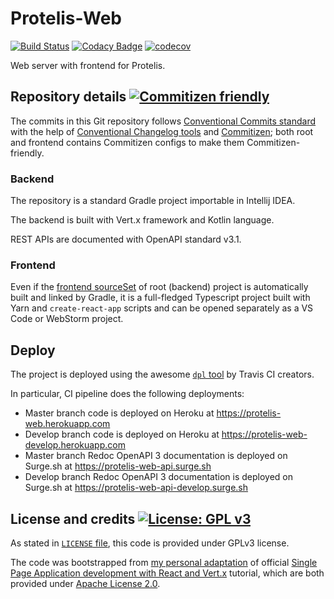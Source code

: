 # Protelis-Web

[![Build Status](https://travis-ci.com/NiccoMlt/Protelis-Web.svg?token=gFNEyVkpY7xNqwmKzp7q&branch=master)](https://travis-ci.com/NiccoMlt/Protelis-Web)
[![Codacy Badge](https://api.codacy.com/project/badge/Grade/02e402a5fe824dc7a05d447ed33b6c11)](https://www.codacy.com/manual/NiccoMlt/Protelis-Web?utm_source=github.com&amp;utm_medium=referral&amp;utm_content=NiccoMlt/Protelis-Web&amp;utm_campaign=Badge_Grade)
[![codecov](https://codecov.io/gh/NiccoMlt/Protelis-Web/branch/master/graph/badge.svg)](https://codecov.io/gh/NiccoMlt/Protelis-Web)

Web server with frontend for Protelis.

## Repository details [![Commitizen friendly](https://img.shields.io/badge/commitizen-friendly-brightgreen.svg)](http://commitizen.github.io/cz-cli/)

The commits in this Git repository follows [Conventional Commits standard](https://www.conventionalcommits.org/en/)
with the help of [Conventional Changelog tools](https://github.com/conventional-changelog/conventional-changelog)
and [Commitizen](http://commitizen.github.io/cz-cli/); both root and frontend contains Commitizen configs to make them Commitizen-friendly.

### Backend

The repository is a standard Gradle project importable in Intellij IDEA.

The backend is built with Vert.x framework and Kotlin language.

REST APIs are documented with OpenAPI standard v3.1.

### Frontend

Even if the [frontend sourceSet](./src/main/frontend) of root (backend) project is automatically built and linked by Gradle,
it is a full-fledged Typescript project built with Yarn and `create-react-app` scripts and can be opened separately as a VS Code or WebStorm project.

## Deploy

The project is deployed using the awesome [`dpl` tool](https://github.com/travis-ci/dpl) by Travis CI creators.

In particular, CI pipeline does the following deployments:

- Master branch code is deployed on Heroku at <https://protelis-web.herokuapp.com>
- Develop branch code is deployed on Heroku at <https://protelis-web-develop.herokuapp.com>
- Master branch Redoc OpenAPI 3 documentation is deployed on Surge.sh at <https://protelis-web-api.surge.sh>
- Develop branch Redoc OpenAPI 3 documentation is deployed on Surge.sh at <https://protelis-web-api-develop.surge.sh>

## License and credits [![License: GPL v3](https://img.shields.io/badge/License-GPLv3-blue.svg)](https://www.gnu.org/licenses/gpl-3.0)

As stated in [`LICENSE` file](./LICENSE), this code is provided under GPLv3 license.

The code was bootstrapped from [my personal adaptation](https://github.com/NiccoMlt/single-page-react-vertx-howt) of official [Single Page Application development with React and Vert.x](https://how-to.vertx.io/single-page-react-vertx-howto/) tutorial, which are both provided under [Apache License 2.0](https://opensource.org/licenses/Apache-2.0).
